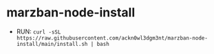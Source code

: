 # marzban-node-install

- RUN: `curl -sSL https://raw.githubusercontent.com/ackn0wl3dgm3nt/marzban-node-install/main/install.sh | bash`
